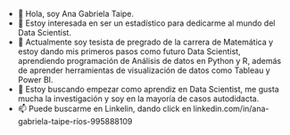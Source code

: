 - 👋 Hola, soy Ana Gabriela Taipe.
- 👀 Estoy interesada en ser un estadístico para dedicarme al mundo del Data Scientist.
- 🌱 Actualmente soy tesista de pregrado de la carrera de Matemática y estoy dando mis primeros pasos como futuro Data Scientist, aprendiendo programación de Análisis de datos en Python y R, además de aprender herramientas de visualización de datos como Tableau y Power BI.
- 💞️ Estoy buscando empezar como aprendiz en Data Scientist, me gusta mucha la investigación y soy en la mayoría de casos autodidacta.
- 📫 Puede buscarme en Linkelin, dando click en linkedin.com/in/ana-gabriela-taipe-ríos-995888109 

<!---
En este repositorio encontrás mis primeros pasos en este mundo de la programación y aplicación de la Estadistica en proyectos o informes. 
--->
